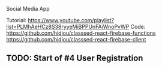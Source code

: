 Social Media App

Tutorial: https://www.youtube.com/playlist?list=PLMhAeHCz8S38ryyeMiBPPUnFAiWnoPvWP
Code:
https://github.com/hidjou/classsed-react-firebase-functions
https://github.com/hidjou/classsed-react-firebase-client

## TODO: Start of #4 User Registration

